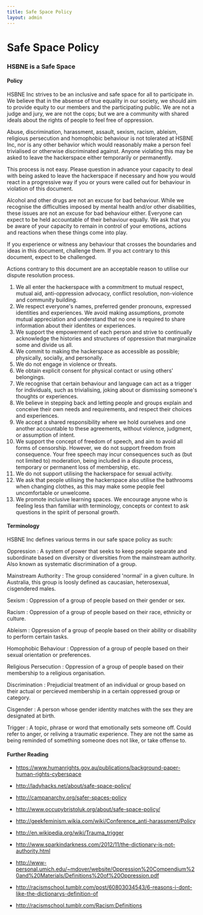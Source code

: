```yaml
---
title: Safe Space Policy
layout: admin
---
```

# Safe Space Policy

### HSBNE is a Safe Space

#### Policy

HSBNE Inc strives to be an inclusive and safe space for all to participate in.
We believe that in the absense of true equality in our society, we should aim
to provide equity to our members and the participating public. We are not a
judge and jury, we are not the cops; but we are a community with shared ideals
about the rights of people to feel free of oppression.

Abuse, discrimination, harassment, assault, sexism, racism, ableism, religious
persecution and homophobic behaviour is not tolerated at HSBNE Inc, nor is any
other behavior which would reasonably make a person feel trivialised or
otherwise discriminated against. Anyone violating this may be asked to leave
the hackerspace either temporarily or permanently.

This process is not easy. Please question in advance your capacity to deal with
being asked to leave the  hackerspace if necessary and how you would react in a
progressive way if you or yours were called out for behaviour in violation of
this document.

Alcohol and other drugs are not an excuse for bad behaviour. While we recognise
the difficulties imposed by mental health and/or other disabilities, these
issues are not an excuse for bad behaviour either. Everyone can expect to be held
accountable of their behaviour equally. We ask that you be aware of your
capacity to remain in control of your emotions, actions and reactions when these
things come into play.

If you experience or witness any behaviour that crosses the boundaries and ideas
in this document, challenge them. If you act contrary to this document, expect
to be challenged.

Actions contrary to this document are an acceptable reason to utilise our dispute
resolution process.

1.  We all enter the hackerspace with a commitment to mutual respect, mutual aid,
    anti-oppression advocacy, conflict resolution, non-violence and community
    building.
2.  We respect everyone's names, preferred gender pronouns, expressed identities
    and experiences. We avoid making assumptions, promote mutual appreciation and
    understand that no one is required to share information about their identites or
    experiences.
3.  We support the empowerment of each person and strive to continually
    acknowledge the histories and structures of oppression that marginalize some and
    divide us all.
4.  We commit to making the hackerspace as accessible as possible; physically,
    socially, and personally.
5.  We do not engage in violence or threats.
6.  We obtain explicit consent for physical contact or using others' belongings.
7.  We recognise that certain behaviour and language can act as a trigger for individuals,
    such as trivialising, joking about or dismissing someone's thoughts or experiences.
8.  We believe in stepping back and letting people and groups explain and
    conceive their own needs and requirements, and respect their choices and
    experiences.
9.  We accept a shared responsibility where we hold ourselves and one another
    accountable to these agreements, without violence, judgment, or assumption of
    intent.
10. We support the concept of freedom of speech, and aim to avoid all forms of
    censorship. However, we do not support freedom from consequence. Your free
    speech may incur consequences such as (but not limited to) moderation, being
    included in a dispute process, temporary or permanent loss of membership, etc.
11. We do not support utilising the hackerspace for sexual activity.
12. We ask that people utilising the hackerspace also utilise the bathrooms when
    changing clothes, as this may make some people feel uncomfortable or unwelcome.
13. We promote inclusive learning spaces. We encourage anyone who is feeling
    less than familiar with terminology, concepts or context to ask questions in the
    spirit of personal growth.


#### Terminology

HSBNE Inc defines various terms in our safe space policy as such:

Oppression
: A system of power that seeks to keep people separate and subordinate based on
diversity or diversities from the mainstream authority. Also known as systematic
discrimination of a group.

Mainstream Authority
: The group considered 'normal' in a given culture. In Australia, this group is
loosly defined as caucasian, heterosexual, cisgendered males.

Sexism
: Oppression of a group of people based on their gender or sex.

Racism
: Oppression of a group of people based on their race, ethnicity or culture.

Ableism
: Oppression of a group of people based on their ability or disability to
perform certain tasks.

Homophobic Behaviour
: Oppression of a group of people based on their sexual orientation or
preferences.

Religious Persecution
: Oppression of a group of people based on their membership to a religious
organisation.

Discrimination
: Prejudicial treatment of an individual or group based on their actual or
percieved membership in a certain oppressed group or category.

Cisgender
: A person whose gender identity matches with the sex they are designated at birth.

Trigger
: A topic, phrase or word that emotionally sets someone off. Could refer to anger,
or reliving a traumatic experience. They are not the same as being reminded of
something someone does not like, or take offense to.


#### Further Reading

* https://www.humanrights.gov.au/publications/background-paper-human-rights-cyberspace
* http://ladyhacks.net/about/safe-space-policy/
* http://campanarchy.org/safer-spaces-policy
* http://www.occupybristoluk.org/about/safe-space-policy/
* http://geekfeminism.wikia.com/wiki/Conference_anti-harassment/Policy
* http://en.wikipedia.org/wiki/Trauma_trigger

* http://www.sparkindarkness.com/2012/11/the-dictionary-is-not-authority.html
* http://www-personal.umich.edu/~mdover/website/Oppression%20Compendium%20and%20Materials/Definitions%20of%20Oppression.pdf
* http://racismschool.tumblr.com/post/60803034543/6-reasons-i-dont-like-the-dictionarys-definition-of
* http://racismschool.tumblr.com/Racism:Definitions

